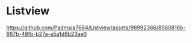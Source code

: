 # Listview


https://github.com/Padmaja7664/Listview/assets/96992366/8560816b-667b-48fb-b27a-a5a1d8b23ae0

